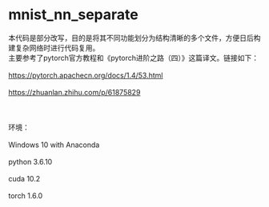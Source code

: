 # mnist_nn_separate
本代码是部分改写，目的是将其不同功能划分为结构清晰的多个文件，方便日后构建复杂网络时进行代码复用。<br>
主要参考了pytorch官方教程和《pytorch进阶之路（四）》这篇译文。链接如下：<br>  
https://pytorch.apachecn.org/docs/1.4/53.html<br>  
https://zhuanlan.zhihu.com/p/61875829<br>  
<br>  
环境：<br>  
Windows 10 with Anaconda<br>  
python 3.6.10<br>  
cuda 10.2<br>  
torch 1.6.0<br>  
